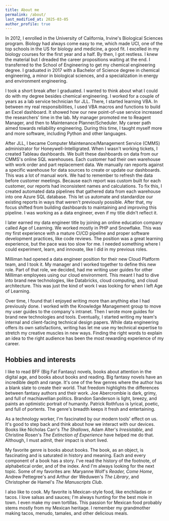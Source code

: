 ```yaml
---
title: About me
permalink: /about/
last_modified_at: 2025-03-05
author_profile: true
---
```


In 2012, I enrolled in the University of California, Irvine's Biological Sciences program. Biology had always come easy to me, which made UCI, one of the top schools in the US for biology and medicine, a good fit. I excelled in my biology courses for the first year and a half. By then, I got restless. I knew the material but I dreaded the career propositions waiting at the end. I transferred to the School of Engineering to get my chemical engineering degree. I graduated in 2017 with a Bachelor of Science degree in chemical engineering, a minor in biological sciences, and a specialization in energy and environment engineering.

I took a short break after I graduated. I wanted to think about what I could do with my degree besides chemical engineering. I worked for a couple of years as a lab service technician for JLL. There, I started learning VBA. In between my real responsibilities, I used VBA macros and functions to build an Excel dashboard. It showed how our new point-of-use service increased the researchers' time in the lab. My manager promoted me to Reagent Manager, and then to Maintenance Planner/Scheduler. My career path aimed towards reliability engineering. During this time, I taught myself more and more software, including Python and other languages.

After JLL, I became Computer Maintenance/Management Service (CMMS) administrator for Honeywell-Intelligrated. When I wasn't working tickets, I created Tableau dashboards. We built these dashboards on data from our CMMS's online SQL warehouses. Each customer had their own warehouse with work order and part replacement data. We manually ran reports against a specific warehouse for data sources to create or update our dashboards. This was a lot of manual work. We had to remember to refresh the data before customer meetings. Because each report was custom built for each customer, our reports had inconsistent names and calculations. To fix this, I created automated data pipelines that gathered data from each warehouse into one Azure SQL database. This let us automate and standardize our existing reports in ways that weren't previously possible. After that, my focus shifted from building dashboards to maintaining and improving this pipeline. I was working as a data engineer, even if my title didn't reflect it.

I later earned my data engineer title by joining an online education company called Age of Learning. We worked mostly in PHP and Snowflake. This was my first experience with a mature CI/CD pipeline and proper software development practices, like code reviews. The position was a great learning experience, but the pace was too slow for me. I needed something where I could experiment, learn, and innovate, like I did in my previous roles.

Milliman had opened a data engineer position for their new Cloud Platform team, and I took it. My manager and I worked together to define this new role. Part of that role, we decided, had me writing user guides for other Milliman employees using our cloud environment. This meant I had to dive into brand new technologies, like Databricks, cloud computing, and cloud architecture. This was just the kind of work I was looking for when I left Age of Learning.

Over time, I found that I enjoyed writing more than anything else I had previously done. I worked with the Knowledge Management group to move my user guides to the company's intranet. Then I wrote more guides for brand new technologies and tools. Eventually, I started writing my team's internal and client-facing technical design papers. While data engineering offers its own satisfactions, writing has let me use my technical expertise to stretch my creative muscles in new ways. Finding the right words to explain an idea to the right audience has been the most rewarding experience of my career.

## Hobbies and interests

I like to read BFF (Big Fat Fantasy) novels, books about attention in the digital age, and books about books and reading. Big fantasy novels have an incredible depth and range. It's one of the few genres where the author has a blank slate to create their world. That freedom highlights the differences between fantasy authors and their work. Joe Abercrombie is dark, grimy, and full of machiavellian politics. Brandon Sanderson is light, breezy, and paints an optimistic portrait of humanity. Patrick Rothfuss is lyrical, poetic, and full of portents. The genre's breadth keeps it fresh and entertaining.

As a technology worker, I'm fascinated by our modern tools' effect on us. It's good to step back and think about how we interact with our devices. Books like Nicholas Carr's _The Shallows_, Adam Alter's _Irresistable_, and Christine Rosen's _The Extinction of Experience_ have helped me do that. Although, I must admit, their impact is short lived.

My favorite genre is books about books. The book, as an object, is fascinating and is saturated in history and meaning. Each and every component of a book has a story. I've read the history of the footnote, of alphabetical order, and of the index. And I'm always looking for the next topic. Some of my favorites are: Maryanne Wolf's _Reader, Come Home_, Andrew Pettegree's and Arthur der Weduwen's _The Library_, and Christopher de Hamel's _The Manuscripts Club_.

I also like to cook. My favorite is Mexican-style food, like enchiladas or tacos. I love salsas and sauces; I'm always hunting for the best mole in town. I even make my own tortillas. This passion for Mexican food probably stems mostly from my Mexican heritage. I remember my grandmother making tacos, menudo, tamales, and other delicious meals.

